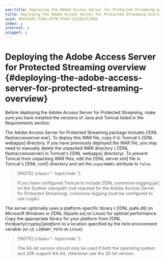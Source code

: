```yaml
---
seo-title: Deploying the Adobe Access Server for Protected Streaming overview
title: Deploying the Adobe Access Server for Protected Streaming overview
uuid: 48a7e452-520a-4ff8-97e9-11210221256d
index: y
internal: n
snippet: y
---
```


# Deploying the Adobe Access Server for Protected Streaming overview {#deploying-the-adobe-access-server-for-protected-streaming-overview}

Before deploying the Adobe Access Server for Protected Streaming, make sure you have installed the versions of Java and Tomcat listed in the Requirements section.

The Adobe Access Server for Protected Streaming package includes [!DNL flashaccesserver.war]. To deploy this WAR file, copy it to Tomcat's [!DNL webapps] directory. If you have previously deployed the WAR file, you may need to manually delete the unpacked WAR directory ( [!DNL flashaccessserver] in Tomcat's [!DNL webapps] directory). To prevent Tomcat from unpacking WAR files, edit the [!DNL server.xml] file in Tomcat's [!DNL conf] directory and set the `unpackWARs` attribute to `false`.

>[!NOTE] {class="- topic/note "}
>
>If you have configured Tomcat to include [!DNL commons-logging.jar] on the System classpath (not required for the Adobe Access Server for Protected Streaming), commons-logging must be configured to use Log4J.

The server optionally uses a platform-specific library ( [!DNL jsafe.dll] on Microsoft Windows or [!DNL libjsafe.so] on Linux) for optimal performance. Copy the appropriate library for your platform from [!DNL thirdparty/cryptoj/]*platform* to a location specified by the `PATH` environment variable (or `LD_LIBRARY_PATH` on Linux).

>[!NOTE] {class="- topic/note "}
>
>The 64-bit version should only be used if both the operating system and JDK support 64-bit, otherwise use the 32-bit version.

